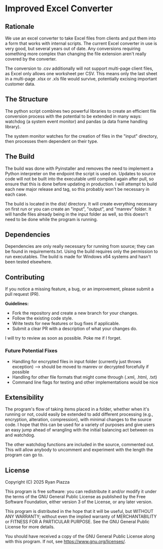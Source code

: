 # Improved Excel Converter

## Rationale 
We use an excel converter to take Excel files from clients and put them into a form that works with internal scripts. The current Excel converter in use is very good, but several years out of date. Any conversions requiring something more complex than changing the file extension aren't really covered by the converter. 

The conversion to .csv additionally will not support multi-page client files, as Excel only allows one worksheet per CSV. This means only the last sheet in a multi-page .xlsx or .xls file would survive, potentially excising important customer data. 

## The Structure 

The python script combines two powerful libraries to create an efficient file conversion process with the potential to be extended in many ways: watchdog (a system event monitor) and pandas (a data frame handling library). 

The system monitor watches for the creation of files in the "input" directory, then processes them dependent on their type. 

## The Build

The build was done with Pyinstaller and removes the need to implement a Python interpreter on the endpoint the script is used on. Updates to source code will not be built into the executable until compiled again after pull, so ensure that this is done before updating in production. I will attempt to build each new major release and tag, so this probably won't be necessary in each case. 

The build is located in the dist/ directory. It will create everything necessary on first run or you can create an "input", "output", and "manrev" folder. It will handle files already being in the input folder as well, so this doesn't need to be done while the program is running. 

## Dependencies

Dependencies are only really necessary for running from source; they can be found in requirements.txt. Using the build requires only the permission to run executables. The build is made for Windows x64 systems and hasn't been tested elsewhere. 


## Contributing

If you notice a missing feature, a bug, or an improvement, please submit a pull request (PR).  

**Guidelines:**
- Fork the repository and create a new branch for your changes.
- Follow the existing code style.
- Write tests for new features or bug fixes if applicable. 
- Submit a clear PR with a description of what your changes do. 

I will try to review as soon as possible. Poke me if I forget. 

### Future Potential Fixes

- Handling for encrypted files in input folder (currently just throws exception) --> should be moved to manrev or decrypted forcefully if possible
- Handling for other file formats that might come through (.xml, .html, .txt)
- Command line flags for testing and other implementations would be nice

## Extensibility

The program's flow of taking items placed in a folder, whether when it's running or not, could easily be extended to add different processing (e.g., encryption, alteration, compression), with minimal changes to the source code. I hope that this can be used for a variety of purposes and give users an easy jump ahead of wrangling with the initial balancing act between os and watchdog. 

The other watchdog functions are included in the source, commented out. This will allow anybody to uncomment and experiment with the length the program can go to.

## License

Copyright (C) 2025 Ryan Piazza

This program is free software: you can redistribute it and/or modify
it under the terms of the GNU General Public License as published by
the Free Software Foundation, either version 3 of the License, or
any later version.

This program is distributed in the hope that it will be useful,
but WITHOUT ANY WARRANTY; without even the implied warranty of
MERCHANTABILITY or FITNESS FOR A PARTICULAR PURPOSE.  See the
GNU General Public License for more details.

You should have received a copy of the GNU General Public License
along with this program.  If not, see <https://www.gnu.org/licenses/>.
